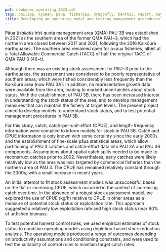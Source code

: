 ```yaml
---
pdf: neubauer_operating_2023.pdf
tags: philipp, kyuhan, paua, fisheries, dragonfly, benthic, report, bayesian
title: Developing an operating model and testing management procedures for pāua (<i>Haliotis iris</i>) fisheries in PAU 3B
---
```

Pāua (<i>Haliotis iris</i>) quota management area (QMA) PAU 3B was established in 2021 as the
southern area of the former QMA PAU~3, which had the northern area 
closed between 2017 and 2021, following the 2016 Kaikōura earthquakes. The
southern area remained open for p\=aua fisheries, albeit at a Total Allowable Commercial Catch 
(TACC) of
half the original TACC of QMA PAU 3 (46~t).

Although there was an existing stock assessment for PAU~3 prior to the
earthquakes, the assessment was considered to be poorly representative of
southern areas, which were fished considerably less frequently than the Kaikōura
area (now PAU 3A). In addition, no representative growth data were
available from the area, leading to marked uncertainties about stock
status. With the establishment of PAU 3B, there has been increased
interest in understanding the stock status of the area, and to develop
management measures that can maintain the fishery at target
levels. The present project aimed to develop models to understand stock
status, and to test potential management procedures in PAU 3B.

For this study, catch, catch-per-unit-effort (CPUE), and length-frequency
information were compiled to inform models for stock in PAU 3B.  Catch and CPUE information is
only known with some certainty since the early 2000s and the
establishment of fine-scale pāua statistical areas, which allow
partitioning of PAU 3 catches and catch-effort data into PAU 3A and
PAU 3B components. Assumptions about spatial catch splits needed to be
made to reconstruct catches prior to 2002. Nevertheless, early catches were
likely relatively low as the area was less targeted by commercial
fisheries than the northern area of PAU 3. The CPUE has remained relatively
constant through the 2000s, with a small increase in recent years.

An initial attempt to fit stock assessment models was unsuccessful
based on the flat or increasing CPUE, which occurred in the context of
increasing catch over time. In the absence of a robust stock
assessment model, we explored the use of CPUE (kg/h) relative to CPUE
in other areas as a measure of potential stock status or exploitation
rate. This approach suggested a relatively low exploitation rate and
high stock status near 60% of unfished biomass.

To test potential harvest control rules, we used empirical
estimates of stock status to condition operating models using
depletion-based stock reduction analysis. The operating models produced
a range of outcomes depending on productivity assumptions and
conditioning constrains, and were used to test the suitability of
control rules to maintain target catch rates.
